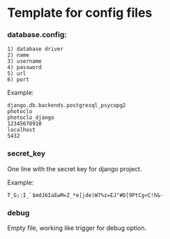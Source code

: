# Template for config files
### database.config:
    1) database driver
    2) name
    3) username
    4) password
    5) url
    6) port
    
Example:

    django.db.backends.postgresql_psycopg2
    photoclo
    photoclo_django
    12345678910
    localhost
    5432
    
### secret_key
One line with the secret key for django project.

Example:

    T_G;:I_`$mdJ6IaEwM=Z_*e[jde)W7%z=EJ"#D[9PtCg<C!h&-

### debug
Empty file, working like trigger for debug option.